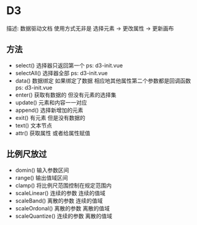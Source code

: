 # D3
  描述: 数据驱动文档
  使用方式无非是 选择元素 -> 更改属性 -> 更新画布
  ## 方法
  - select() 选择器只返回第一个 ps: d3-init.vue
  - selectAll() 选择器全部 ps: d3-init.vue
  - data() 数据绑定 如果绑定了数据 相应地其他属性第二个参数都是回调函数  ps: d3-init.vue 
  - enter() 获取有数据的 但没有元素的选择集
  - update() 元素和内容一一对应
  - append() 选择新增加的元素
  - exit() 有元素 但是没有数据的
  - text() 文本节点
  - attr() 获取属性 或者给属性赋值
  ## 比例尺放过
  - domin() 输入参数区间
  - range() 输出值域区间
  - clamp() 将比例尺范围控制在规定范围内
  - scaleLinear() 连续的参数 连续的值域
  - scaleBand() 离散的参数 连续的值域
  - scaleOrdonal() 离散的参数 离散的值域
  - scaleQuantize() 连续的参数 离散的值域